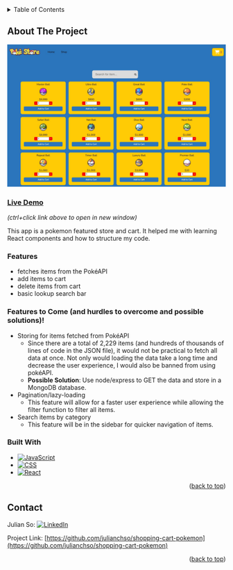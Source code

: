 <!-- TABLE OF CONTENTS -->
<details>
  <summary>Table of Contents</summary>
  <ol>
    <li>
      <a href="#about-the-project">About The Project</a>
      <ul>
        <li><a href="#built-with">Built With</a></li>
      </ul>
    </li>
    <li><a href="#contact">Contact</a></li>
  </ol>
</details>

<!-- ABOUT THE PROJECT -->

## About The Project

![app](src/media/app.jpg)

### [Live Demo](https://julianchso.github.io/shopping-cart-pokemon/)

_(ctrl+click link above to open in new window)_

This app is a pokemon featured store and cart. It helped me with learning React components and how to structure my code.

### Features

- fetches items from the PokéAPI
- add items to cart
- delete items from cart
- basic lookup search bar

### Features to Come (and hurdles to overcome and possible solutions)!

- Storing for items fetched from PokéAPI
  - Since there are a total of 2,229 items (and hundreds of thousands of lines of code in the JSON file), it would not be practical to fetch all data at once. Not only would loading the data take a long time and decrease the user experience, I would also be banned from using pokéAPI.
  - **Possible Solution**: Use node/express to GET the data and store in a MongoDB database.
- Pagination/lazy-loading
  - This feature will allow for a faster user experience while allowing the filter function to filter all items.
- Search items by category
  - This feature will be in the sidebar for quicker navigation of items.

<!-- BUILT WITH -->

### Built With

- [![JavaScript](https://img.shields.io/badge/JavaScript-323330?style=for-the-badge&logo=javascript&logoColor=F7DF1E)](https://developer.mozilla.org/en-US/docs/Web/JavaScript)
- [![CSS](https://img.shields.io/badge/CSS3-1572B6?style=for-the-badge&logo=css3&logoColor=white)](https://developer.mozilla.org/en-US/docs/Web/CSS)
- [![React](https://img.shields.io/badge/React-20232A?style=for-the-badge&logo=react&logoColor=61DAFB)](https://reactjs.org/)

<p align="right">(<a href="#readme-top">back to top</a>)</p>

<!-- CONTACT -->

## Contact

Julian So: [![LinkedIn](https://img.shields.io/badge/LinkedIn-0077B5?style=for-the-badge&logo=linkedin&logoColor=white)](https://www.linkedin.com/in/chjulianso/)

Project Link: [https://github.com/julianchso/shopping-cart-pokemon](https://github.com/julianchso/shopping-cart-pokemon)

<p align="right">(<a href="#readme-top">back to top</a>)</p>
